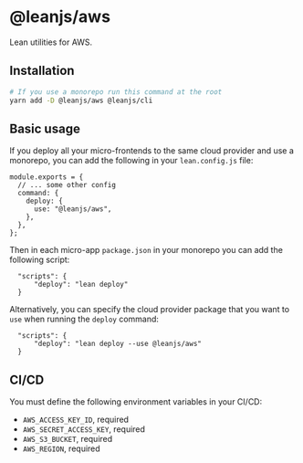 # @leanjs/aws

Lean utilities for AWS.

## Installation

```sh
# If you use a monorepo run this command at the root
yarn add -D @leanjs/aws @leanjs/cli
```

## Basic usage

If you deploy all your micro-frontends to the same cloud provider and use a monorepo, you can add the following in your `lean.config.js` file:

```
module.exports = {
  // ... some other config
  command: {
    deploy: {
      use: "@leanjs/aws",
    },
  },
};
```

Then in each micro-app `package.json` in your monorepo you can add the following script:

```
  "scripts": {
      "deploy": "lean deploy"
  }

```

Alternatively, you can specify the cloud provider package that you want to `use` when running the `deploy` command:

```
  "scripts": {
      "deploy": "lean deploy --use @leanjs/aws"
  }
```

## CI/CD

You must define the following environment variables in your CI/CD:

- `AWS_ACCESS_KEY_ID`, required
- `AWS_SECRET_ACCESS_KEY`, required
- `AWS_S3_BUCKET`, required
- `AWS_REGION`, required
